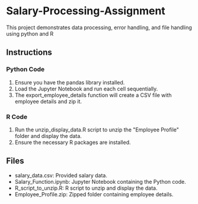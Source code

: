 # Salary-Processing-Assignment
This project demonstrates data processing, error handling, and file handling using python and R

## Instructions

### Python Code
1. Ensure you have the pandas library installed.
2. Load the Jupyter Notebook and run each cell sequentially.
3. The export_employee_details function will create a CSV file with employee details and zip it.

### R Code
1. Run the unzip_display_data.R script to unzip the "Employee Profile" folder and display the data.
2. Ensure the necessary R packages are installed.

## Files
- salary_data.csv: Provided salary data.
- Salary_Function.ipynb: Jupyter Notebook containing the Python code.
- R_script_to_unzip.R: R script to unzip and display the data.
- Employee_Profile.zip: Zipped folder containing employee details.
